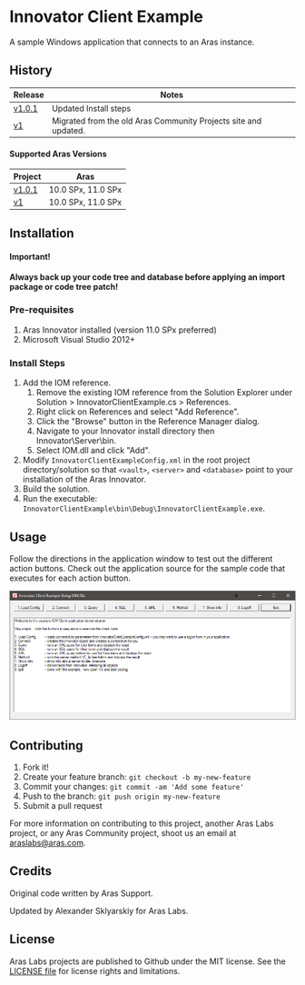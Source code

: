 # Innovator Client Example

A sample Windows application that connects to an Aras instance.

## History

Release | Notes
--------|--------
[v1.0.1](https://github.com/ArasLabs/innovator-client-example/releases/tag/v1.0.1) | Updated Install steps 
[v1](https://github.com/ArasLabs/innovator-client-example/releases/tag/v1) | Migrated from the old Aras Community Projects site and updated.

#### Supported Aras Versions

Project | Aras
--------|------
[v1.0.1](https://github.com/ArasLabs/innovator-client-example/releases/tag/v1.0.1) | 10.0 SPx, 11.0 SPx
[v1](https://github.com/ArasLabs/innovator-client-example/releases/tag/v1) | 10.0 SPx, 11.0 SPx

## Installation

#### Important!
**Always back up your code tree and database before applying an import package or code tree patch!**

### Pre-requisites

1. Aras Innovator installed (version 11.0 SPx preferred)
2. Microsoft Visual Studio 2012+

### Install Steps

1. Add the IOM reference.
    1. Remove the existing IOM reference from the Solution Explorer under Solution > InnovatorClientExample.cs > References.
    2. Right click on References and select "Add Reference".
    3. Click the "Browse" button in the Reference Manager dialog.
    4. Navigate to your Innovator install directory then Innovator\Server\bin.
    5. Select IOM.dll and click "Add".
2. Modify `InnovatorClientExampleConfig.xml` in the root project directory/solution so that `<vault>`, `<server>` and `<database>` point to your installation of the Aras Innovator.
3. Build the solution.
4. Run the executable: `InnovatorClientExample\bin\Debug\InnovatorClientExample.exe`.

## Usage

Follow the directions in the application window to test out the different action buttons. Check out the application source for the sample code that executes for each action button.

![Example Application Screenshot](./Screenshots/application.png)

## Contributing

1. Fork it!
2. Create your feature branch: `git checkout -b my-new-feature`
3. Commit your changes: `git commit -am 'Add some feature'`
4. Push to the branch: `git push origin my-new-feature`
5. Submit a pull request

For more information on contributing to this project, another Aras Labs project, or any Aras Community project, shoot us an email at araslabs@aras.com.

## Credits

Original code written by Aras Support.

Updated by Alexander Sklyarskiy for Aras Labs.

## License

Aras Labs projects are published to Github under the MIT license. See the [LICENSE file](./LICENSE.md) for license rights and limitations.
